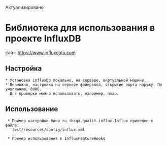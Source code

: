 Актуализировано

# Библиотека для использования в проекте InfluxDB
сайт: https://www.influxdata.com

## Настройка
    * Установка influxDb локально, на сервере, виртуальной машине.
    * Возможно, настройка на сервере файервола, открытие порта наружу. По умолчанию, 8086.
      Для проверки можно использовать, например, nmap.
    
## Использование
     * Пример настройки бина ru.ibsqa.qualit.influx.Influx приведен в файле:
       test/resources/config/influx.xml
     
     * Пример использования в InfluxFeatureHooks
    
